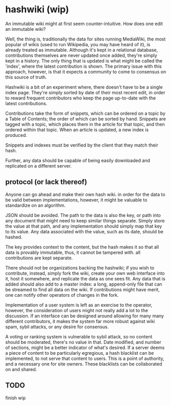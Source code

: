 # hashwiki (wip)

An immutable wiki might at first seem counter-intuitive. How does one edit an immutable wiki?

Well, the thing is, traditionally the data for sites running MediaWiki, the most popular of wikis (used to run Wikipedia, you may have heard of it), is already treated as immutable. Although it's kept in a relational database, contributions themselves are never updated once added, they're simply kept in a history. The only thing that is updated is what might be called the 'index', where the latest contribution is shown. The primary issue with this approach, however, is that it expects a community to come to consensus on this source of truth.

Hashwiki is a bit of an experiment where, there doesn't have to be a single index page. They're simply sorted by date of their most recent edit, in order to reward frequent contributors who keep the page up-to-date with the latest contributions.

Contributions take the form of snippets, which can be ordered on a topic by a Table of Contents; the order of which can be sorted by hand. Snippets are tagged with a topic, which places them in the article for that topic, and then ordered within that topic. When an article is updated, a new index is produced.

Snippets and indexes must be verified by the client that they match their hash.

Further, any data should be capable of being easily downloaded and replicated on a different server.

## protocol (or lack thereof)

Anyone can go ahead and make their own hash wiki. in order for the data to be valid between implementations, however, it might be valuable to standardize on an algorithm.

JSON should be avoided. The path to the data is also the key, or path into any document that might need to keep similar things separate. Simply store the value at that path, and any implementation should simply map that key to its value. Any data associated with the value, such as its date, should be hashed.

The key provides context to the content, but the hash makes it so that all data is provably immutable, thus, it cannot be tampered with. all contributions are kept separate.

There should not be organizations backing the hashwiki; if you wish to contribute, instead, simply fork the wiki, create your own web interface into it, host it somewhere, and replicate the data as one sees fit. Any data that is added should also add to a master index: a long, append-only file that can be streamed to find all data on the wiki. If contributions might have merit, one can notify other operators of changes in the fork.

Implementation of a user system is left as an exercise to the operator, however, the consideration of users might not really add a lot to the discussion. If an interface can be designed around allowing for many many different contributors, it makes the system far more robust against wiki spam, sybil attacks, or any desire for consensus.

A voting or ranking system is vulnerable to sybil attack, so no content should be moderated, there's no value in that. Date modified, and number of sections, might be a better indicator of what's desired. If a server deems a piece of content to be particularly egregious, a hash blacklist can be implemented, to not serve that content to users. This is a point of authority, and a necessary one for site owners. These blacklists can be collaborated on and shared.

## TODO

finish wip

